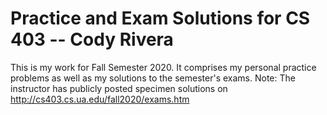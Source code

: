 # Practice and Exam Solutions for CS 403 -- Cody Rivera

This is my work for Fall Semester 2020. It comprises my personal practice problems as well as my solutions to the semester's exams. Note: The instructor has publicly posted specimen solutions on http://cs403.cs.ua.edu/fall2020/exams.htm

